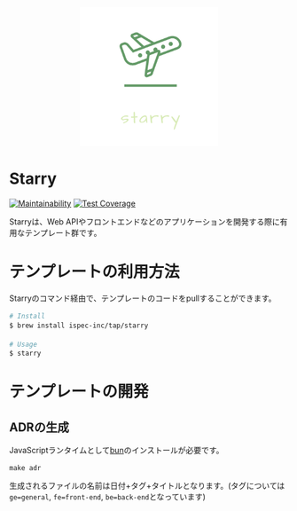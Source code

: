 <div align="center">
  <img
    src="https://raw.githubusercontent.com/ispec-inc/starry/master/.github/logo/logo_transparent.png"
    alt="starry"
    height="250"
    width="250"
  />
</div>

# Starry

[![Maintainability](https://api.codeclimate.com/v1/badges/39e1393357571ea9bd48/maintainability)](https://codeclimate.com/github/nothink/starry/maintainability)
[![Test Coverage](https://api.codeclimate.com/v1/badges/39e1393357571ea9bd48/test_coverage)](https://codeclimate.com/github/nothink/starry/test_coverage)

Starryは、Web APIやフロントエンドなどのアプリケーションを開発する際に有用なテンプレート群です。

# テンプレートの利用方法
Starryのコマンド経由で、テンプレートのコードをpullすることができます。

```bash
# Install
$ brew install ispec-inc/tap/starry

# Usage
$ starry
```

# テンプレートの開発

## ADRの生成
JavaScriptランタイムとして[bun](https://github.com/oven-sh/bun)のインストールが必要です。

```
make adr
```
生成されるファイルの名前は日付+タグ+タイトルとなります。(タグについては`ge=general`, `fe=front-end`, `be=back-end`となっています)